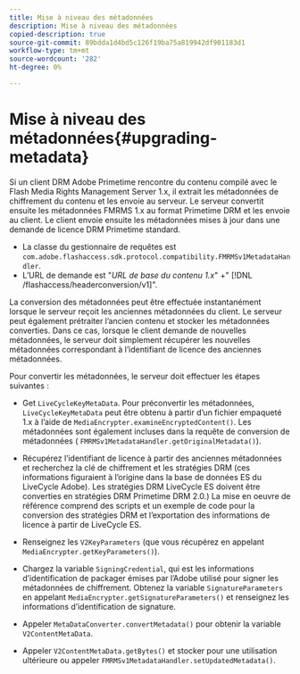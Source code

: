 ```yaml
---
title: Mise à niveau des métadonnées
description: Mise à niveau des métadonnées
copied-description: true
source-git-commit: 89bdda1d4bd5c126f19ba75a819942df901183d1
workflow-type: tm+mt
source-wordcount: '282'
ht-degree: 0%

---
```



# Mise à niveau des métadonnées{#upgrading-metadata}

Si un client DRM Adobe Primetime rencontre du contenu compilé avec le Flash Media Rights Management Server 1.x, il extrait les métadonnées de chiffrement du contenu et les envoie au serveur. Le serveur convertit ensuite les métadonnées FMRMS 1.x au format Primetime DRM et les envoie au client. Le client envoie ensuite les métadonnées mises à jour dans une demande de licence DRM Primetime standard.

* La classe du gestionnaire de requêtes est `com.adobe.flashaccess.sdk.protocol.compatibility.FMRMSv1MetadataHandler`.
* L’URL de demande est &quot;*URL de base du contenu 1.x*&quot; +&quot; [!DNL /flashaccess/headerconversion/v1]&quot;.

La conversion des métadonnées peut être effectuée instantanément lorsque le serveur reçoit les anciennes métadonnées du client. Le serveur peut également prétraiter l’ancien contenu et stocker les métadonnées converties. Dans ce cas, lorsque le client demande de nouvelles métadonnées, le serveur doit simplement récupérer les nouvelles métadonnées correspondant à l’identifiant de licence des anciennes métadonnées.

Pour convertir les métadonnées, le serveur doit effectuer les étapes suivantes :

* Get `LiveCycleKeyMetaData`. Pour préconvertir les métadonnées, `LiveCycleKeyMetaData` peut être obtenu à partir d’un fichier empaqueté 1.x à l’aide de `MediaEncrypter.examineEncryptedContent()`. Les métadonnées sont également incluses dans la requête de conversion de métadonnées ( `FMRMSv1MetadataHandler.getOriginalMetadata()`).

* Récupérez l’identifiant de licence à partir des anciennes métadonnées et recherchez la clé de chiffrement et les stratégies DRM (ces informations figuraient à l’origine dans la base de données ES du LiveCycle Adobe). Les stratégies DRM LiveCycle ES doivent être converties en stratégies DRM Primetime DRM 2.0.) La mise en oeuvre de référence comprend des scripts et un exemple de code pour la conversion des stratégies DRM et l’exportation des informations de licence à partir de LiveCycle ES.
* Renseignez les `V2KeyParameters` (que vous récupérez en appelant `MediaEncrypter.getKeyParameters()`).

* Chargez la variable `SigningCredential`, qui est les informations d’identification de packager émises par l’Adobe utilisé pour signer les métadonnées de chiffrement. Obtenez la variable `SignatureParameters` en appelant `MediaEncrypter.getSignatureParameters()` et renseignez les informations d’identification de signature.

* Appeler `MetaDataConverter.convertMetadata()` pour obtenir la variable `V2ContentMetaData`.

* Appeler `V2ContentMetaData.getBytes()` et stocker pour une utilisation ultérieure ou appeler `FMRMSv1MetadataHandler.setUpdatedMetadata()`.

